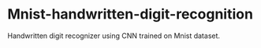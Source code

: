 # Mnist-handwritten-digit-recognition

Handwritten digit recognizer using CNN trained on Mnist dataset.
